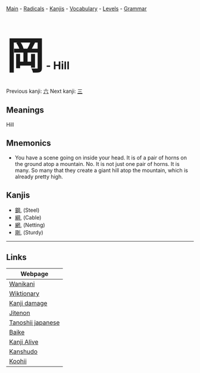 <style> bigfont {font-size: 100px}</style>
[Main](../README.md) -
[Radicals](../radicals.md) -
[Kanjis](../kanjis.md) -
[Vocabulary](../vocabulary.md) -
[Levels](../levels.md) -
[Grammar](../grammar.md)
# <bigfont> 岡</bigfont> - Hill 

Previous kanji: [六](六.md) Next kanji: [三](三.md) 

## Meanings
 Hill
## Mnemonics
 * You have a scene going on inside your&nbsp;<span class=radical-highlight rel=tooltip title=Radical>head. It is of a pair of&nbsp;<span class=radical-highlight rel=tooltip title=Radical>horns&nbsp;on the&nbsp;<span class=radical-highlight rel=tooltip title=Radical>ground&nbsp;atop a&nbsp;<span class=radical-highlight rel=tooltip title=Radical>mountain. No. It is not just one pair of horns. It is many. So many that they create a giant&nbsp;<span class=kanji-highlight rel=tooltip title=Kanji>hill&nbsp;atop the mountain, which is already pretty high.


## Kanjis
 * [鋼](../kanjis/鋼.md), (Steel)
* [綱](../kanjis/綱.md), (Cable)
* [網](../kanjis/網.md), (Netting)
* [剛](../kanjis/剛.md), (Sturdy)



---

## Links 

| Webpage |
| --- |
| [Wanikani          ](https://www.wanikani.com/kanji/岡) |
| [Wiktionary        ](https://en.wiktionary.org/wiki/岡) |
| [Kanji damage      ](http://www.kanjidamage.com/kanji/search?utf8=✓&q=岡) |
| [Jitenon           ](https://jitenon.com/kanji/岡) |
| [Tanoshii japanese ](https://www.tanoshiijapanese.com/dictionary/kanji.cfm?k=岡) |
| [Baike             ](https://baike.baidu.com/item/岡) |
| [Kanji Alive       ](https://app.kanjialive.com/岡) |
| [Kanshudo          ](https://www.kanshudo.com/searchmn?q=岡) |
| [Koohii            ](https://kanji.koohii.com/study/kanji/岡) |
